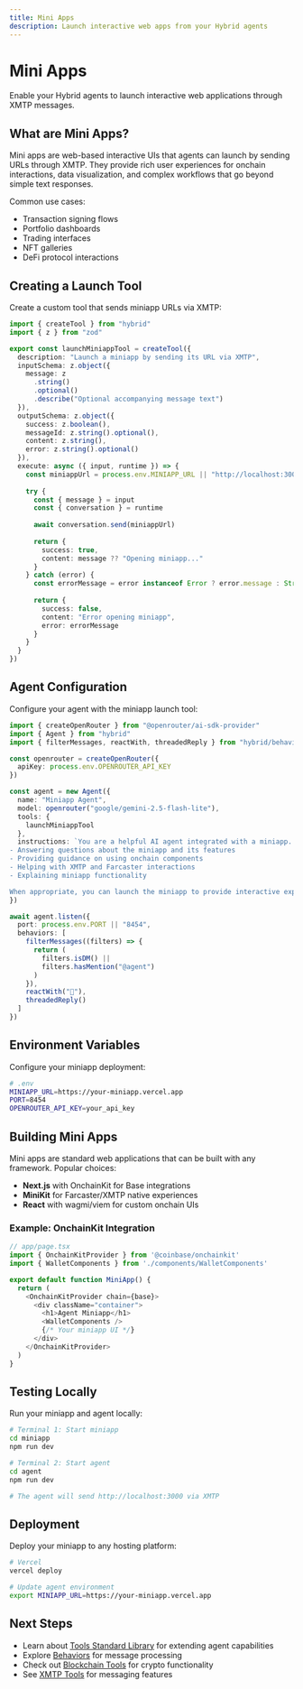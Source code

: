 ```yaml
---
title: Mini Apps
description: Launch interactive web apps from your Hybrid agents
---
```


# Mini Apps

Enable your Hybrid agents to launch interactive web applications through XMTP messages.

## What are Mini Apps?

Mini apps are web-based interactive UIs that agents can launch by sending URLs through XMTP. They provide rich user experiences for onchain interactions, data visualization, and complex workflows that go beyond simple text responses.

Common use cases:
- Transaction signing flows
- Portfolio dashboards
- Trading interfaces
- NFT galleries
- DeFi protocol interactions

## Creating a Launch Tool

Create a custom tool that sends miniapp URLs via XMTP:

```typescript
import { createTool } from "hybrid"
import { z } from "zod"

export const launchMiniappTool = createTool({
  description: "Launch a miniapp by sending its URL via XMTP",
  inputSchema: z.object({
    message: z
      .string()
      .optional()
      .describe("Optional accompanying message text")
  }),
  outputSchema: z.object({
    success: z.boolean(),
    messageId: z.string().optional(),
    content: z.string(),
    error: z.string().optional()
  }),
  execute: async ({ input, runtime }) => {
    const miniappUrl = process.env.MINIAPP_URL || "http://localhost:3000"
    
    try {
      const { message } = input
      const { conversation } = runtime
      
      await conversation.send(miniappUrl)
      
      return {
        success: true,
        content: message ?? "Opening miniapp..."
      }
    } catch (error) {
      const errorMessage = error instanceof Error ? error.message : String(error)
      
      return {
        success: false,
        content: "Error opening miniapp",
        error: errorMessage
      }
    }
  }
})
```

## Agent Configuration

Configure your agent with the miniapp launch tool:

```typescript
import { createOpenRouter } from "@openrouter/ai-sdk-provider"
import { Agent } from "hybrid"
import { filterMessages, reactWith, threadedReply } from "hybrid/behaviors"

const openrouter = createOpenRouter({
  apiKey: process.env.OPENROUTER_API_KEY
})

const agent = new Agent({
  name: "Miniapp Agent",
  model: openrouter("google/gemini-2.5-flash-lite"),
  tools: {
    launchMiniappTool
  },
  instructions: `You are a helpful AI agent integrated with a miniapp. You can help users with:
- Answering questions about the miniapp and its features
- Providing guidance on using onchain components
- Helping with XMTP and Farcaster interactions
- Explaining miniapp functionality

When appropriate, you can launch the miniapp to provide interactive experiences.`
})

await agent.listen({
  port: process.env.PORT || "8454",
  behaviors: [
    filterMessages((filters) => {
      return (
        filters.isDM() ||
        filters.hasMention("@agent")
      )
    }),
    reactWith("👀"),
    threadedReply()
  ]
})
```

## Environment Variables

Configure your miniapp deployment:

```bash
# .env
MINIAPP_URL=https://your-miniapp.vercel.app
PORT=8454
OPENROUTER_API_KEY=your_api_key
```

## Building Mini Apps

Mini apps are standard web applications that can be built with any framework. Popular choices:

- **Next.js** with OnchainKit for Base integrations
- **MiniKit** for Farcaster/XMTP native experiences
- **React** with wagmi/viem for custom onchain UIs

### Example: OnchainKit Integration

```typescript
// app/page.tsx
import { OnchainKitProvider } from '@coinbase/onchainkit'
import { WalletComponents } from './components/WalletComponents'

export default function MiniApp() {
  return (
    <OnchainKitProvider chain={base}>
      <div className="container">
        <h1>Agent Miniapp</h1>
        <WalletComponents />
        {/* Your miniapp UI */}
      </div>
    </OnchainKitProvider>
  )
}
```

## Testing Locally

Run your miniapp and agent locally:

```bash
# Terminal 1: Start miniapp
cd miniapp
npm run dev

# Terminal 2: Start agent
cd agent
npm run dev

# The agent will send http://localhost:3000 via XMTP
```

## Deployment

Deploy your miniapp to any hosting platform:

```bash
# Vercel
vercel deploy

# Update agent environment
export MINIAPP_URL=https://your-miniapp.vercel.app
```

## Next Steps

- Learn about [Tools Standard Library](/tools) for extending agent capabilities
- Explore [Behaviors](/agent/behaviors) for message processing
- Check out [Blockchain Tools](/tools/blockchain) for crypto functionality
- See [XMTP Tools](/tools/xmtp) for messaging features
